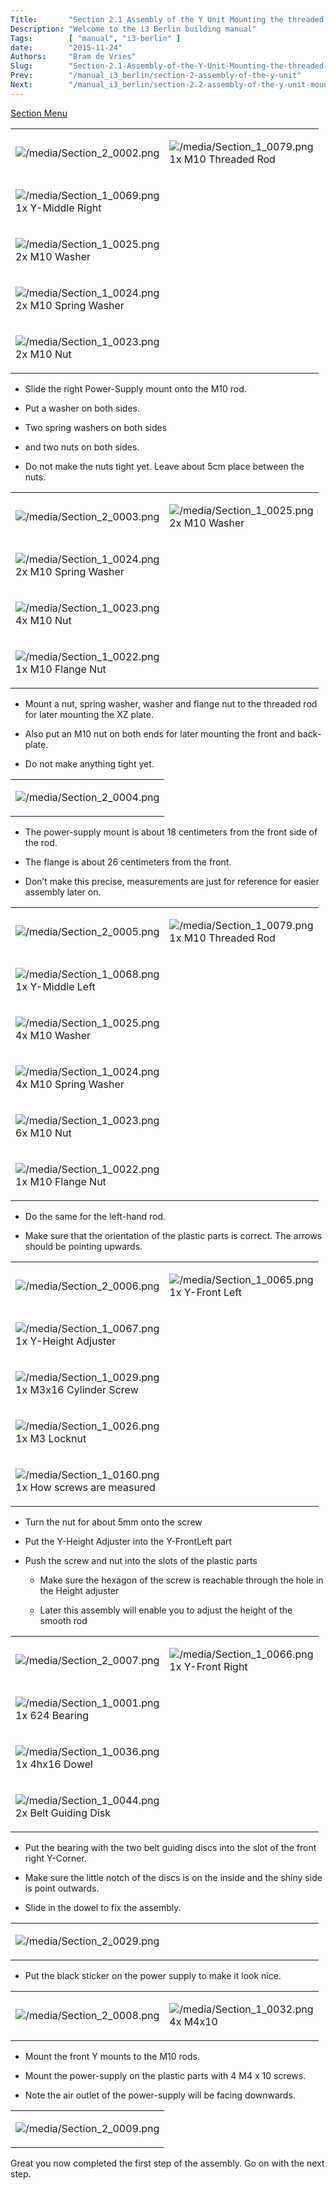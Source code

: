 ```yaml
---
Title:       "Section 2.1 Assembly of the Y Unit Mounting the threaded Rods and Power Supply"
Description: "Welcome to the i3 Berlin building manual"
Tags:        [ "manual", "i3-berlin" ]
date:        "2015-11-24"
Authors:     "Bram de Vries"
Slug:        "Section-2.1-Assembly-of-the-Y-Unit-Mounting-the-threaded-Rods-and-Power-Supply"
Prev:        "/manual_i3_berlin/section-2-assembly-of-the-y-unit"
Next:        "/manual_i3_berlin/section-2.2-assembly-of-the-y-unit-mounting-the-front-and-back-plate"
---
```



[Section Menu](/manual_i3_berlin/section-2-assembly-of-the-y-unit)

<table>
<colgroup>
<col width="50%" />
<col width="50%" />
</colgroup>
<tbody>
<tr class="odd">
<td align="left"><p><img src="/media/Section_2_0002.png" alt="/media/Section_2_0002.png" /></p></td>
<td align="left"><p><img src="/media/Section_1_0079.png" alt="/media/Section_1_0079.png" /><br />
 1x M10 Threaded Rod</p></td>
</tr>
<tr class="even">
<td align="left"><p><img src="/media/Section_1_0069.png" alt="/media/Section_1_0069.png" /><br />
 1x Y-Middle Right</p></td>
</tr>
<tr class="odd">
<td align="left"><p><img src="/media/Section_1_0025.png" alt="/media/Section_1_0025.png" /><br />
 2x M10 Washer</p></td>
</tr>
<tr class="even">
<td align="left"><p><img src="/media/Section_1_0024.png" alt="/media/Section_1_0024.png" /><br />
 2x M10 Spring Washer</p></td>
</tr>
<tr class="odd">
<td align="left"><p><img src="/media/Section_1_0023.png" alt="/media/Section_1_0023.png" /><br />
 2x M10 Nut</p></td>
</tr>
</tbody>
</table>

-   Slide the right Power-Supply mount onto the M10 rod.

-   Put a washer on both sides.

-   Two spring washers on both sides

-   and two nuts on both sides.

-   Do not make the nuts tight yet. Leave about 5cm place between the nuts.

<table>
<colgroup>
<col width="50%" />
<col width="50%" />
</colgroup>
<tbody>
<tr class="odd">
<td align="left"><p><img src="/media/Section_2_0003.png" alt="/media/Section_2_0003.png" /></p></td>
<td align="left"><p><img src="/media/Section_1_0025.png" alt="/media/Section_1_0025.png" /><br />
 2x M10 Washer</p></td>
</tr>
<tr class="even">
<td align="left"><p><img src="/media/Section_1_0024.png" alt="/media/Section_1_0024.png" /><br />
 2x M10 Spring Washer</p></td>
</tr>
<tr class="odd">
<td align="left"><p><img src="/media/Section_1_0023.png" alt="/media/Section_1_0023.png" /><br />
 4x M10 Nut</p></td>
</tr>
<tr class="even">
<td align="left"><p><img src="/media/Section_1_0022.png" alt="/media/Section_1_0022.png" /><br />
 1x M10 Flange Nut</p></td>
</tr>
</tbody>
</table>

-   Mount a nut, spring washer, washer and flange nut to the threaded rod for later mounting the XZ plate.

-   Also put an M10 nut on both ends for later mounting the front and back-plate.

-   Do not make anything tight yet.

<table>
<colgroup>
<col width="100%" />
</colgroup>
<tbody>
<tr class="odd">
<td align="left"><p><img src="/media/Section_2_0004.png" alt="/media/Section_2_0004.png" /></p></td>
</tr>
</tbody>
</table>

-   The power-supply mount is about 18 centimeters from the front side of the rod.

-   The flange is about 26 centimeters from the front.

-   Don’t make this precise, measurements are just for reference for easier assembly later on.

<table>
<colgroup>
<col width="50%" />
<col width="50%" />
</colgroup>
<tbody>
<tr class="odd">
<td align="left"><p><img src="/media/Section_2_0005.png" alt="/media/Section_2_0005.png" /></p></td>
<td align="left"><p><img src="/media/Section_1_0079.png" alt="/media/Section_1_0079.png" /><br />
 1x M10 Threaded Rod</p></td>
</tr>
<tr class="even">
<td align="left"><p><img src="/media/Section_1_0068.png" alt="/media/Section_1_0068.png" /><br />
 1x Y-Middle Left</p></td>
</tr>
<tr class="odd">
<td align="left"><p><img src="/media/Section_1_0025.png" alt="/media/Section_1_0025.png" /><br />
 4x M10 Washer</p></td>
</tr>
<tr class="even">
<td align="left"><p><img src="/media/Section_1_0024.png" alt="/media/Section_1_0024.png" /><br />
 4x M10 Spring Washer</p></td>
</tr>
<tr class="odd">
<td align="left"><p><img src="/media/Section_1_0023.png" alt="/media/Section_1_0023.png" /><br />
 6x M10 Nut</p></td>
</tr>
<tr class="even">
<td align="left"><p><img src="/media/Section_1_0022.png" alt="/media/Section_1_0022.png" /><br />
 1x M10 Flange Nut</p></td>
</tr>
</tbody>
</table>

-   Do the same for the left-hand rod.

-   Make sure that the orientation of the plastic parts is correct. The arrows should be pointing upwards.

<table>
<colgroup>
<col width="50%" />
<col width="50%" />
</colgroup>
<tbody>
<tr class="odd">
<td align="left"><p><img src="/media/Section_2_0006.png" alt="/media/Section_2_0006.png" /></p></td>
<td align="left"><p><img src="/media/Section_1_0065.png" alt="/media/Section_1_0065.png" /><br />
 1x Y-Front Left</p></td>
</tr>
<tr class="even">
<td align="left"><p><img src="/media/Section_1_0067.png" alt="/media/Section_1_0067.png" /><br />
 1x Y-Height Adjuster</p></td>
</tr>
<tr class="odd">
<td align="left"><p><img src="/media/Section_1_0029.png" alt="/media/Section_1_0029.png" /><br />
 1x M3x16 Cylinder Screw</p></td>
</tr>
<tr class="even">
<td align="left"><p><img src="/media/Section_1_0026.png" alt="/media/Section_1_0026.png" /><br />
 1x M3 Locknut</p></td>
</tr>
<tr class="odd">
<td align="left"><p><img src="/media/Section_1_0160.png" alt="/media/Section_1_0160.png" /><br />
 1x How screws are measured</p></td>
</tr>
</tbody>
</table>

-   Turn the nut for about 5mm onto the screw

-   Put the Y-Height Adjuster into the Y-FrontLeft part

-   Push the screw and nut into the slots of the plastic parts

    -   Make sure the hexagon of the screw is reachable through the hole in the Height adjuster

    -   Later this assembly will enable you to adjust the height of the smooth rod

<table>
<colgroup>
<col width="50%" />
<col width="50%" />
</colgroup>
<tbody>
<tr class="odd">
<td align="left"><p><img src="/media/Section_2_0007.png" alt="/media/Section_2_0007.png" /></p></td>
<td align="left"><p><img src="/media/Section_1_0066.png" alt="/media/Section_1_0066.png" /><br />
 1x Y-Front Right</p></td>
</tr>
<tr class="even">
<td align="left"><p><img src="/media/Section_1_0001.png" alt="/media/Section_1_0001.png" /><br />
 1x 624 Bearing</p></td>
</tr>
<tr class="odd">
<td align="left"><p><img src="/media/Section_1_0036.png" alt="/media/Section_1_0036.png" /><br />
 1x 4hx16 Dowel</p></td>
</tr>
<tr class="even">
<td align="left"><p><img src="/media/Section_1_0044.png" alt="/media/Section_1_0044.png" /><br />
 2x Belt Guiding Disk</p></td>
</tr>
</tbody>
</table>

-   Put the bearing with the two belt guiding discs into the slot of the front right Y-Corner.

-   Make sure the little notch of the discs is on the inside and the shiny side is point outwards.

-   Slide in the dowel to fix the assembly.

<table>
<colgroup>
<col width="50%" />
<col width="50%" />
</colgroup>
<tbody>
<tr class="odd">
<td align="left"><p><img src="/media/Section_2_0029.png" alt="/media/Section_2_0029.png" /></p></td>
<td align="left"></td>
</tr>
</tbody>
</table>

-   Put the black sticker on the power supply to make it look nice.

<table>
<colgroup>
<col width="50%" />
<col width="50%" />
</colgroup>
<tbody>
<tr class="odd">
<td align="left"><p><img src="/media/Section_2_0008.png" alt="/media/Section_2_0008.png" /></p></td>
<td align="left"><p><img src="/media/Section_1_0032.png" alt="/media/Section_1_0032.png" /><br />
 4x M4x10</p></td>
</tr>
</tbody>
</table>

-   Mount the front Y mounts to the M10 rods.

-   Mount the power-supply on the plastic parts with 4 M4 x 10 screws.

-   Note the air outlet of the power-supply will be facing downwards.

<table>
<colgroup>
<col width="100%" />
</colgroup>
<tbody>
<tr class="odd">
<td align="left"><p><img src="/media/Section_2_0009.png" alt="/media/Section_2_0009.png" /></p></td>
</tr>
</tbody>
</table>

Great you now completed the first step of the assembly. Go on with the next step.

